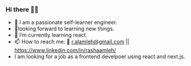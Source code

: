 ### Hi there :wave::smile:

- :muscle: I am a passionate self-learner engineer. 
- :eyes:looking forward to learning new things.
- 🌱 I’m currently learning react.
- 📫 How to reach me: :e-mail: r.alamleh@gmail.com || https://www.linkedin.com/in/rashaamleh/
- I am looking for a job as a frontend develpoer using react and next.js.
<!--
**RashaAlamleh/RashaAlamleh** is a ✨ _special_ ✨ repository because its `README.md` (this file) appears on your GitHub profile.

Here are some ideas to get you started:
- :muscle: I am a passionate self-learner engineer. 
- :eyes:looking forward to learning new things.
- 🌱 I am currently learning react.
- 📫 How to reach me: :e-mail: r.alamleh@gmail.com || https://www.linkedin.com/in/rashaamleh/
-  I am looking for a job as a frontend engineer. 
- ⚡ Fun fact: ...
-->
